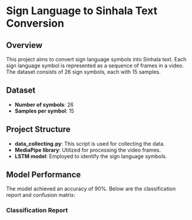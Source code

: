 # Sign Language to Sinhala Text Conversion

## Overview

This project aims to convert sign language symbols into Sinhala text. Each sign language symbol is represented as a sequence of frames in a video. The dataset consists of 26 sign symbols, each with 15 samples.

## Dataset

- **Number of symbols**: 26
- **Samples per symbol**: 15

## Project Structure

- **data_collecting.py**: This script is used for collecting the data.
- **MediaPipe library**: Utilized for processing the video frames.
- **LSTM model**: Employed to identify the sign language symbols.

## Model Performance

The model achieved an accuracy of 90%. Below are the classification report and confusion matrix:

### Classification Report

